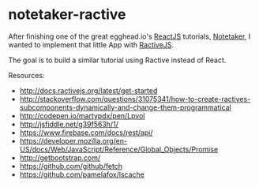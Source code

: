 # notetaker-ractive

After finishing one of the great egghead.io's [ReactJS](http://facebook.github.io/react/) tutorials, [Notetaker](https://egghead.io/series/build-your-first-react-js-application), 
I wanted to implement that little App with [RactiveJS](http://www.ractivejs.org/).

The goal is to build a similar tutorial using Ractive instead of React.

Resources:

* http://docs.ractivejs.org/latest/get-started
* http://stackoverflow.com/questions/31075341/how-to-create-ractives-subcomponents-dynamically-and-change-them-programmatical
*   http://codepen.io/martypdx/pen/Lpvol
* http://jsfiddle.net/g39f563h/1/
* https://www.firebase.com/docs/rest/api/
* https://developer.mozilla.org/en-US/docs/Web/JavaScript/Reference/Global_Objects/Promise
* http://getbootstrap.com/
* https://github.com/github/fetch
* https://github.com/pamelafox/lscache

